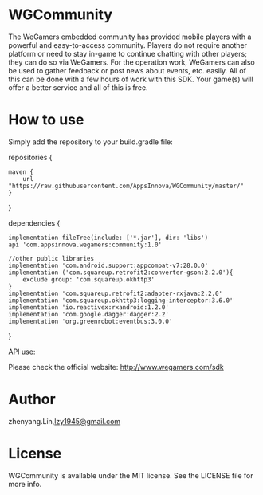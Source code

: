 # WGCommunity
The WeGamers embedded community has provided mobile players with a powerful and easy-to-access community. Players do not require another platform or need to stay in-game to continue chatting with other players; they can do so via WeGamers. For the operation work, WeGamers can also be used to gather feedback or post news about events, etc. easily. All of this can be done with a few hours of work with this SDK. Your game(s) will offer a better service and all of this is free.

# How to use

Simply add the repository to your build.gradle file:

repositories {

    maven {
        url "https://raw.githubusercontent.com/AppsInnova/WGCommunity/master/"
    }

}

dependencies {

    implementation fileTree(include: ['*.jar'], dir: 'libs')
    api 'com.appsinnova.wegamers:community:1.0'

    //other public libraries
    implementation 'com.android.support:appcompat-v7:28.0.0'
    implementation ('com.squareup.retrofit2:converter-gson:2.2.0'){
        exclude group: 'com.squareup.okhttp3'
    }
    implementation 'com.squareup.retrofit2:adapter-rxjava:2.2.0'
    implementation 'com.squareup.okhttp3:logging-interceptor:3.6.0'
    implementation 'io.reactivex:rxandroid:1.2.0'
    implementation 'com.google.dagger:dagger:2.2'
    implementation 'org.greenrobot:eventbus:3.0.0'
}

API use:

Please check the official website: http://www.wegamers.com/sdk

# Author

zhenyang.Lin,lzy1945@gmail.com

# License

WGCommunity is available under the MIT license. See the LICENSE file for more info.
